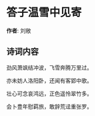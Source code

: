# 答子温雪中见寄

**作者**: 刘敞

## 诗词内容

劲风萧飒结冲波，飞雪奔腾万里过。

亦未妨人洛阳卧，还闻有客郢中歌。

壮心可念哀鸿远，正色遥怜翠竹多。

会卜豊年慰羁旅，敢辞荒迳重张罗。

